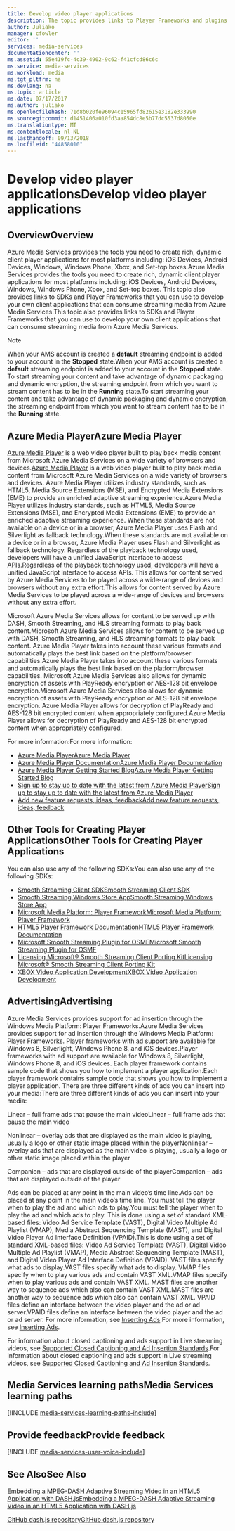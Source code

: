 ```yaml
---
title: Develop video player applications
description: The topic provides links to Player Frameworks and plugins that you can use to develop your own client applications that can consume streaming media from Media Services.
author: Juliako
manager: cfowler
editor: ''
services: media-services
documentationcenter: ''
ms.assetid: 55e419fc-4c39-4902-9c62-f41cfcd86c6c
ms.service: media-services
ms.workload: media
ms.tgt_pltfrm: na
ms.devlang: na
ms.topic: article
ms.date: 07/17/2017
ms.author: juliako
ms.openlocfilehash: 71d8b020fe96094c15965fd82615e3182e333990
ms.sourcegitcommit: d1451406a010fd3aa854dc8e5b77dc5537d8050e
ms.translationtype: MT
ms.contentlocale: nl-NL
ms.lasthandoff: 09/13/2018
ms.locfileid: "44858010"
---
```

# <a name="develop-video-player-applications"></a><span data-ttu-id="5e740-103">Develop video player applications</span><span class="sxs-lookup"><span data-stu-id="5e740-103">Develop video player applications</span></span>
## <a name="overview"></a><span data-ttu-id="5e740-104">Overview</span><span class="sxs-lookup"><span data-stu-id="5e740-104">Overview</span></span>
<span data-ttu-id="5e740-105">Azure Media Services provides the tools you need to create rich, dynamic client player applications for most platforms including: iOS Devices, Android Devices, Windows, Windows Phone, Xbox, and Set-top boxes.</span><span class="sxs-lookup"><span data-stu-id="5e740-105">Azure Media Services provides the tools you need to create rich, dynamic client player applications for most platforms including: iOS Devices, Android Devices, Windows, Windows Phone, Xbox, and Set-top boxes.</span></span> <span data-ttu-id="5e740-106">This topic also provides links to SDKs and Player Frameworks that you can use to develop your own client applications that can consume streaming media from Azure Media Services.</span><span class="sxs-lookup"><span data-stu-id="5e740-106">This topic also provides links to SDKs and Player Frameworks that you can use to develop your own client applications that can consume streaming media from Azure Media Services.</span></span>

>[!NOTE]
><span data-ttu-id="5e740-107">When your AMS account is created a **default** streaming endpoint is added to your account in the **Stopped** state.</span><span class="sxs-lookup"><span data-stu-id="5e740-107">When your AMS account is created a **default** streaming endpoint is added to your account in the **Stopped** state.</span></span> <span data-ttu-id="5e740-108">To start streaming your content and take advantage of dynamic packaging and dynamic encryption, the streaming endpoint from which you want to stream content has to be in the **Running** state.</span><span class="sxs-lookup"><span data-stu-id="5e740-108">To start streaming your content and take advantage of dynamic packaging and dynamic encryption, the streaming endpoint from which you want to stream content has to be in the **Running** state.</span></span> 
 
## <a name="azure-media-player"></a><span data-ttu-id="5e740-109">Azure Media Player</span><span class="sxs-lookup"><span data-stu-id="5e740-109">Azure Media Player</span></span>
<span data-ttu-id="5e740-110">[Azure Media Player](http://aka.ms/ampinfo) is a web video player built to play back media content from Microsoft Azure Media Services on a wide variety of browsers and devices.</span><span class="sxs-lookup"><span data-stu-id="5e740-110">[Azure Media Player](http://aka.ms/ampinfo) is a web video player built to play back media content from Microsoft Azure Media Services on a wide variety of browsers and devices.</span></span> <span data-ttu-id="5e740-111">Azure Media Player utilizes industry standards, such as HTML5, Media Source Extensions (MSE), and Encrypted Media Extensions (EME) to provide an enriched adaptive streaming experience.</span><span class="sxs-lookup"><span data-stu-id="5e740-111">Azure Media Player utilizes industry standards, such as HTML5, Media Source Extensions (MSE), and Encrypted Media Extensions (EME) to provide an enriched adaptive streaming experience.</span></span> <span data-ttu-id="5e740-112">When these standards are not available on a device or in a browser, Azure Media Player uses Flash and Silverlight as fallback technology.</span><span class="sxs-lookup"><span data-stu-id="5e740-112">When these standards are not available on a device or in a browser, Azure Media Player uses Flash and Silverlight as fallback technology.</span></span> <span data-ttu-id="5e740-113">Regardless of the playback technology used, developers will have a unified JavaScript interface to access APIs.</span><span class="sxs-lookup"><span data-stu-id="5e740-113">Regardless of the playback technology used, developers will have a unified JavaScript interface to access APIs.</span></span> <span data-ttu-id="5e740-114">This allows for content served by Azure Media Services to be played across a wide-range of devices and browsers without any extra effort.</span><span class="sxs-lookup"><span data-stu-id="5e740-114">This allows for content served by Azure Media Services to be played across a wide-range of devices and browsers without any extra effort.</span></span>

<span data-ttu-id="5e740-115">Microsoft Azure Media Services allows for content to be served up with DASH, Smooth Streaming, and HLS streaming formats to play back content.</span><span class="sxs-lookup"><span data-stu-id="5e740-115">Microsoft Azure Media Services allows for content to be served up with DASH, Smooth Streaming, and HLS streaming formats to play back content.</span></span> <span data-ttu-id="5e740-116">Azure Media Player takes into account these various formats and automatically plays the best link based on the platform/browser capabilities.</span><span class="sxs-lookup"><span data-stu-id="5e740-116">Azure Media Player takes into account these various formats and automatically plays the best link based on the platform/browser capabilities.</span></span> <span data-ttu-id="5e740-117">Microsoft Azure Media Services also allows for dynamic encryption of assets with PlayReady encryption or AES-128 bit envelope encryption.</span><span class="sxs-lookup"><span data-stu-id="5e740-117">Microsoft Azure Media Services also allows for dynamic encryption of assets with PlayReady encryption or AES-128 bit envelope encryption.</span></span> <span data-ttu-id="5e740-118">Azure Media Player allows for decryption of PlayReady and AES-128 bit encrypted content when appropriately configured.</span><span class="sxs-lookup"><span data-stu-id="5e740-118">Azure Media Player allows for decryption of PlayReady and AES-128 bit encrypted content when appropriately configured.</span></span> 

<span data-ttu-id="5e740-119">For more information:</span><span class="sxs-lookup"><span data-stu-id="5e740-119">For more information:</span></span>

* [<span data-ttu-id="5e740-120">Azure Media Player</span><span class="sxs-lookup"><span data-stu-id="5e740-120">Azure Media Player</span></span>](http://aka.ms/ampinfo)
* [<span data-ttu-id="5e740-121">Azure Media Player Documentation</span><span class="sxs-lookup"><span data-stu-id="5e740-121">Azure Media Player Documentation</span></span>](http://aka.ms/ampdocs) 
* [<span data-ttu-id="5e740-122">Azure Media Player Getting Started Blog</span><span class="sxs-lookup"><span data-stu-id="5e740-122">Azure Media Player Getting Started Blog</span></span>](https://azure.microsoft.com/blog/2015/04/15/announcing-azure-media-player/)
* [<span data-ttu-id="5e740-123">Sign up to stay up to date with the latest from Azure Media Player</span><span class="sxs-lookup"><span data-stu-id="5e740-123">Sign up to stay up to date with the latest from Azure Media Player</span></span>](http://aka.ms/ampsignup)
* [<span data-ttu-id="5e740-124">Add new feature requests, ideas, feedback</span><span class="sxs-lookup"><span data-stu-id="5e740-124">Add new feature requests, ideas, feedback</span></span>](http://aka.ms/ampuservoice) 

## <a name="other-tools-for-creating-player-applications"></a><span data-ttu-id="5e740-125">Other Tools for Creating Player Applications</span><span class="sxs-lookup"><span data-stu-id="5e740-125">Other Tools for Creating Player Applications</span></span>
<span data-ttu-id="5e740-126">You can also use any of the following SDKs:</span><span class="sxs-lookup"><span data-stu-id="5e740-126">You can also use any of the following SDKs:</span></span>

* [<span data-ttu-id="5e740-127">Smooth Streaming Client SDK</span><span class="sxs-lookup"><span data-stu-id="5e740-127">Smooth Streaming Client SDK</span></span>](http://www.iis.net/downloads/microsoft/smooth-streaming) 
* [<span data-ttu-id="5e740-128">Smooth Streaming Windows Store App</span><span class="sxs-lookup"><span data-stu-id="5e740-128">Smooth Streaming Windows Store App</span></span>](media-services-build-smooth-streaming-apps.md)
* [<span data-ttu-id="5e740-129">Microsoft Media Platform: Player Framework</span><span class="sxs-lookup"><span data-stu-id="5e740-129">Microsoft Media Platform: Player Framework</span></span>](http://playerframework.codeplex.com/) 
* [<span data-ttu-id="5e740-130">HTML5 Player Framework Documentation</span><span class="sxs-lookup"><span data-stu-id="5e740-130">HTML5 Player Framework Documentation</span></span>](http://playerframework.codeplex.com/wikipage?title=HTML5%20Player&referringTitle=Documentation) 
* [<span data-ttu-id="5e740-131">Microsoft Smooth Streaming Plugin for OSMF</span><span class="sxs-lookup"><span data-stu-id="5e740-131">Microsoft Smooth Streaming Plugin for OSMF</span></span>](https://www.microsoft.com/download/details.aspx?id=36057) 
* [<span data-ttu-id="5e740-132">Licensing Microsoft® Smooth Streaming Client Porting Kit</span><span class="sxs-lookup"><span data-stu-id="5e740-132">Licensing Microsoft® Smooth Streaming Client Porting Kit</span></span>](http://aka.ms/sspk) 
* [<span data-ttu-id="5e740-133">XBOX Video Application Development</span><span class="sxs-lookup"><span data-stu-id="5e740-133">XBOX Video Application Development</span></span>](http://xbox.create.msdn.com/) 

## <a name="advertising"></a><span data-ttu-id="5e740-134">Advertising</span><span class="sxs-lookup"><span data-stu-id="5e740-134">Advertising</span></span>
<span data-ttu-id="5e740-135">Azure Media Services provides support for ad insertion through the Windows Media Platform: Player Frameworks.</span><span class="sxs-lookup"><span data-stu-id="5e740-135">Azure Media Services provides support for ad insertion through the Windows Media Platform: Player Frameworks.</span></span> <span data-ttu-id="5e740-136">Player frameworks with ad support are available for Windows 8, Silverlight, Windows Phone 8, and iOS devices.</span><span class="sxs-lookup"><span data-stu-id="5e740-136">Player frameworks with ad support are available for Windows 8, Silverlight, Windows Phone 8, and iOS devices.</span></span> <span data-ttu-id="5e740-137">Each player framework contains sample code that shows you how to implement a player application.</span><span class="sxs-lookup"><span data-stu-id="5e740-137">Each player framework contains sample code that shows you how to implement a player application.</span></span> <span data-ttu-id="5e740-138">There are three different kinds of ads you can insert into your media:</span><span class="sxs-lookup"><span data-stu-id="5e740-138">There are three different kinds of ads you can insert into your media:</span></span>

<span data-ttu-id="5e740-139">Linear – full frame ads that pause the main video</span><span class="sxs-lookup"><span data-stu-id="5e740-139">Linear – full frame ads that pause the main video</span></span>

<span data-ttu-id="5e740-140">Nonlinear – overlay ads that are displayed as the main video is playing, usually a logo or other static image placed within the player</span><span class="sxs-lookup"><span data-stu-id="5e740-140">Nonlinear – overlay ads that are displayed as the main video is playing, usually a logo or other static image placed within the player</span></span>

<span data-ttu-id="5e740-141">Companion – ads that are displayed outside of the player</span><span class="sxs-lookup"><span data-stu-id="5e740-141">Companion – ads that are displayed outside of the player</span></span>

<span data-ttu-id="5e740-142">Ads can be placed at any point in the main video’s time line.</span><span class="sxs-lookup"><span data-stu-id="5e740-142">Ads can be placed at any point in the main video’s time line.</span></span> <span data-ttu-id="5e740-143">You must tell the player when to play the ad and which ads to play.</span><span class="sxs-lookup"><span data-stu-id="5e740-143">You must tell the player when to play the ad and which ads to play.</span></span> <span data-ttu-id="5e740-144">This is done using a set of standard XML-based files: Video Ad Service Template (VAST), Digital Video Multiple Ad Playlist (VMAP), Media Abstract Sequencing Template (MAST), and Digital Video Player Ad Interface Definition (VPAID).</span><span class="sxs-lookup"><span data-stu-id="5e740-144">This is done using a set of standard XML-based files: Video Ad Service Template (VAST), Digital Video Multiple Ad Playlist (VMAP), Media Abstract Sequencing Template (MAST), and Digital Video Player Ad Interface Definition (VPAID).</span></span> <span data-ttu-id="5e740-145">VAST files specify what ads to display.</span><span class="sxs-lookup"><span data-stu-id="5e740-145">VAST files specify what ads to display.</span></span> <span data-ttu-id="5e740-146">VMAP files specify when to play various ads and contain VAST XML.</span><span class="sxs-lookup"><span data-stu-id="5e740-146">VMAP files specify when to play various ads and contain VAST XML.</span></span> <span data-ttu-id="5e740-147">MAST files are another way to sequence ads which also can contain VAST XML.</span><span class="sxs-lookup"><span data-stu-id="5e740-147">MAST files are another way to sequence ads which also can contain VAST XML.</span></span> <span data-ttu-id="5e740-148">VPAID files define an interface between the video player and the ad or ad server.</span><span class="sxs-lookup"><span data-stu-id="5e740-148">VPAID files define an interface between the video player and the ad or ad server.</span></span> <span data-ttu-id="5e740-149">For more information, see [Inserting Ads](https://msdn.microsoft.com/library/dn387398.aspx).</span><span class="sxs-lookup"><span data-stu-id="5e740-149">For more information, see [Inserting Ads](https://msdn.microsoft.com/library/dn387398.aspx).</span></span>

<span data-ttu-id="5e740-150">For information about closed captioning and ads support in Live streaming videos, see [Supported Closed Captioning and Ad Insertion Standards](https://msdn.microsoft.com/library/c49e0b4d-357e-4cca-95e5-2288924d1ff3#caption_ad).</span><span class="sxs-lookup"><span data-stu-id="5e740-150">For information about closed captioning and ads support in Live streaming videos, see [Supported Closed Captioning and Ad Insertion Standards](https://msdn.microsoft.com/library/c49e0b4d-357e-4cca-95e5-2288924d1ff3#caption_ad).</span></span>

## <a name="media-services-learning-paths"></a><span data-ttu-id="5e740-151">Media Services learning paths</span><span class="sxs-lookup"><span data-stu-id="5e740-151">Media Services learning paths</span></span>
[!INCLUDE [media-services-learning-paths-include](../../../includes/media-services-learning-paths-include.md)]

## <a name="provide-feedback"></a><span data-ttu-id="5e740-152">Provide feedback</span><span class="sxs-lookup"><span data-stu-id="5e740-152">Provide feedback</span></span>
[!INCLUDE [media-services-user-voice-include](../../../includes/media-services-user-voice-include.md)]

## <a name="see-also"></a><span data-ttu-id="5e740-153">See Also</span><span class="sxs-lookup"><span data-stu-id="5e740-153">See Also</span></span>
[<span data-ttu-id="5e740-154">Embedding a MPEG-DASH Adaptive Streaming Video in an HTML5 Application with DASH.js</span><span class="sxs-lookup"><span data-stu-id="5e740-154">Embedding a MPEG-DASH Adaptive Streaming Video in an HTML5 Application with DASH.js</span></span>](media-services-embed-mpeg-dash-in-html5.md)

[<span data-ttu-id="5e740-155">GitHub dash.js repository</span><span class="sxs-lookup"><span data-stu-id="5e740-155">GitHub dash.js repository</span></span>](https://github.com/Dash-Industry-Forum/dash.js)

